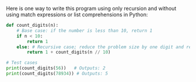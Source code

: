 Here is one way to write this program using only recursion and without using match expressions or list comprehensions in Python:

```python
def count_digits(n):
    # Base case: if the number is less than 10, return 1
    if n < 10:
        return 1
    else: # Recursive case; reduce the problem size by one digit and recurse
        return 1 + count_digits(n // 10)

# Test cases
print(count_digits(56))   # Outputs: 2
print(count_digits(78934)) # Outputs: 5
```